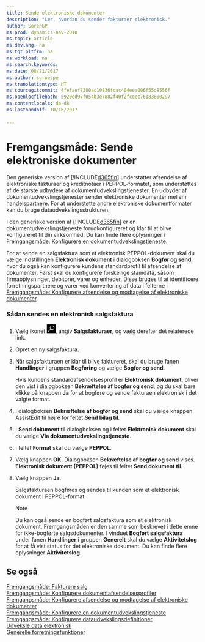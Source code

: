 ```yaml
---
title: Sende elektroniske dokumenter
description: "Lær, hvordan du sender fakturaer elektronisk."
author: SorenGP
ms.prod: dynamics-nav-2018
ms.topic: article
ms.devlang: na
ms.tgt_pltfrm: na
ms.workload: na
ms.search.keywords: 
ms.date: 08/21/2017
ms.author: sgroespe
ms.translationtype: HT
ms.sourcegitcommit: 4fefaef7380ac10836fcac404eea006f55d8556f
ms.openlocfilehash: 5920ed97f054b3e7882f40f2fceec76183800297
ms.contentlocale: da-dk
ms.lasthandoff: 10/16/2017

---
```

# <a name="how-to-send-electronic-documents"></a>Fremgangsmåde: Sende elektroniske dokumenter
Den generiske version af [!INCLUDE[d365fin](includes/d365fin_md.md)] understøtter afsendelse af elektroniske fakturaer og kreditnotaer i PEPPOL-formatet, som understøttes af de største udbydere af dokumentudvekslingstjenester. En udbyder af dokumentudvekslingstjenester sender elektroniske dokumenter mellem handelspartnere. For at understøtte andre elektroniske dokumentformater kan du bruge dataudvekslingsstrukturen.  

 I den generiske version af [!INCLUDE[d365fin](includes/d365fin_md.md)] er en dokumentudvekslingstjeneste forudkonfigureret og klar til at blive konfigureret til din virksomhed. Du kan finde flere oplysninger i [Fremgangsmåde: Konfigurere en dokumentudvekslingstjeneste](across-how-to-set-up-a-document-exchange-service.md).  

 For at sende en salgsfaktura som et elektronisk PEPPOL-dokument skal du vælge indstillingen **Elektronisk dokument** i dialogboksen **Bogfør og send**, hvor du også kan konfigurere kundens standardprofil til afsendelse af dokumenter. Først skal du konfigurere forskellige stamdata, såsom firmaoplysninger, debitorer, varer og enheder. Disse bruges til at identificere forretningspartnere og varer ved konvertering af data i felterne i [Fremgangsmåde: Konfigurere afsendelse og modtagelse af elektroniske dokumenter](across-how-to-set-up-electronic-document-sending-and-receiving.md).  

### <a name="to-send-an-electronic-sales-invoice"></a>Sådan sendes en elektronisk salgsfaktura  

1.  Vælg ikonet ![Søg efter side eller rapport](media/ui-search/search_small.png "Ikonet Søg efter side eller rapport"), angiv **Salgsfakturaer**, og vælg derefter det relaterede link.  

2.  Opret en ny salgsfaktura.  

3.  Når salgsfakturaen er klar til blive faktureret, skal du bruge fanen **Handlinger** i gruppen **Bogføring** og vælge **Bogfør og send**.  

     Hvis kundens standardafsendelsesprofil er **Elektronisk dokument**, bliver den vist i dialogboksen **Bekræftelse af bogfør og send**, og du skal bare klikke på knappen **Ja** for at bogføre og sende fakturaen elektronisk i det valgte format.  

4.  I dialogboksen **Bekræftelse af bogfør og send** skal du vælge knappen AssistEdit til højre for feltet **Send bilag til**.  

5.  I **Send dokument til** dialogboksen og i feltet **Elektronisk dokument** skal du vælge **Via dokumentudvekslingstjeneste**.  

6.  I feltet **Format** skal du vælge **PEPPOL**.  

7.  Vælg knappen **OK**. Dialogboksen **Bekræftelse af bogfør og send** vises. **Elektronisk dokument (PEPPOL)** føjes til feltet **Send dokument til**.  

8.  Vælg knappen **Ja**.  

     Salgsfakturaen bogføres og sendes til kunden som et elektronisk dokument i PEPPOL-format.  

    > [!NOTE]  
    >  Du kan også sende en bogført salgsfaktura som et elektronisk dokument. Fremgangsmåden er den samme som beskrevet i dette emne for ikke-bogførte salgsdokumenter. I vinduet **Bogført salgsfaktura** under fanen **Handlinger** i gruppen **Generelt** skal du vælge **Aktivitetslog** for at få vist status for det elektroniske dokument. Du kan finde flere oplysninger **Aktivitetslog**.  

## <a name="see-also"></a>Se også  
[Fremgangsmåde: Fakturere salg](sales-how-invoice-sales.md)  
[Fremgangsmåde: Konfigurere dokumentafsendelsesprofiler](sales-how-setup-document-send-profiles.md)  
[Fremgangsmåde: Konfigurere afsendelse og modtagelse af elektroniske dokumenter](across-how-to-set-up-electronic-document-sending-and-receiving.md)  
[Fremgangsmåde: Konfigurere en dokumentudvekslingstjeneste](across-how-to-set-up-a-document-exchange-service.md)  
[Fremgangsmåde: Konfigurere dataudvekslingsdefinitioner](across-how-to-set-up-data-exchange-definitions.md)  
[Udveksle data elektronisk](across-data-exchange.md)  
[Generelle forretningsfunktioner](ui-across-business-areas.md)  

